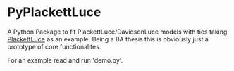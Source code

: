 # PyPlackettLuce

A Python Package to fit PlackettLuce/DavidsonLuce models with ties taking [PlackettLuce](https://hturner.github.io/PlackettLuce/) as an example. Being a BA thesis this is obviously just a prototype of core functionalites.

For an example read and run 'demo.py'.
